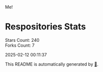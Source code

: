 Me!

# Respositories Stats
Stars Count: 240  
Forks Count: 7

2025-02-12 00:11:37  

This README is automatically generated by [🐰](https://github.com/rnitta/rnitta).
